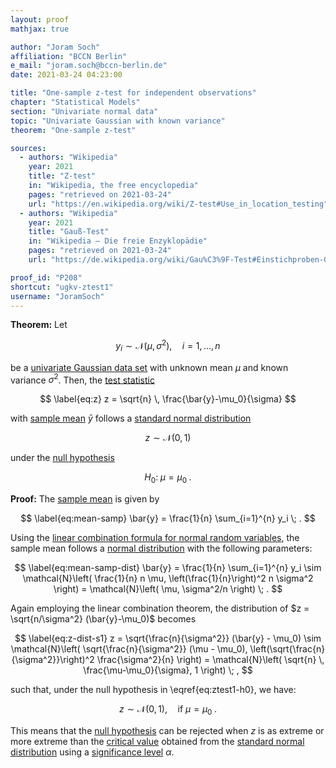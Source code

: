 ```yaml
---
layout: proof
mathjax: true

author: "Joram Soch"
affiliation: "BCCN Berlin"
e_mail: "joram.soch@bccn-berlin.de"
date: 2021-03-24 04:23:00

title: "One-sample z-test for independent observations"
chapter: "Statistical Models"
section: "Univariate normal data"
topic: "Univariate Gaussian with known variance"
theorem: "One-sample z-test"

sources:
  - authors: "Wikipedia"
    year: 2021
    title: "Z-test"
    in: "Wikipedia, the free encyclopedia"
    pages: "retrieved on 2021-03-24"
    url: "https://en.wikipedia.org/wiki/Z-test#Use_in_location_testing"
  - authors: "Wikipedia"
    year: 2021
    title: "Gauß-Test"
    in: "Wikipedia – Die freie Enzyklopädie"
    pages: "retrieved on 2021-03-24"
    url: "https://de.wikipedia.org/wiki/Gau%C3%9F-Test#Einstichproben-Gau%C3%9F-Test"

proof_id: "P208"
shortcut: "ugkv-ztest1"
username: "JoramSoch"
---
```



**Theorem:** Let

$$ \label{eq:ugkv}
y_i \sim \mathcal{N}(\mu, \sigma^2), \quad i = 1, \ldots, n
$$

be a [univariate Gaussian data set](/D/ugkv) with unknown mean $\mu$ and known variance $\sigma^2$. Then, the [test statistic](/D/tstat)

$$ \label{eq:z}
z = \sqrt{n} \, \frac{\bar{y}-\mu_0}{\sigma}
$$

with [sample mean](/D/mean-samp) $\bar{y}$ follows a [standard normal distribution](/D/snorm)

$$ \label{eq:z-dist}
z \sim \mathcal{N}(0, 1)
$$

under the [null hypothesis](/D/h0)

$$ \label{eq:ztest1-h0}
H_0: \; \mu = \mu_0 \; .
$$


**Proof:** The [sample mean](/D/mean-samp) is given by

$$ \label{eq:mean-samp}
\bar{y} = \frac{1}{n} \sum_{i=1}^{n} y_i \; .
$$

Using the [linear combination formula for normal random variables](/P/norm-lincomb), the sample mean follows a [normal distribution](/D/norm) with the following parameters:

$$ \label{eq:mean-samp-dist}
\bar{y} = \frac{1}{n} \sum_{i=1}^{n} y_i \sim \mathcal{N}\left( \frac{1}{n} n \mu, \left(\frac{1}{n}\right)^2 n \sigma^2 \right) = \mathcal{N}\left( \mu, \sigma^2/n \right) \; .
$$

Again employing the linear combination theorem, the distribution of $z = \sqrt{n/\sigma^2} (\bar{y}-\mu_0)$ becomes

$$ \label{eq:z-dist-s1}
z = \sqrt{\frac{n}{\sigma^2}} (\bar{y} - \mu_0) \sim \mathcal{N}\left( \sqrt{\frac{n}{\sigma^2}} (\mu - \mu_0), \left(\sqrt{\frac{n}{\sigma^2}}\right)^2 \frac{\sigma^2}{n} \right) = \mathcal{N}\left( \sqrt{n} \, \frac{\mu-\mu_0}{\sigma}, 1 \right) \; ,
$$

such that, under the null hypothesis in \eqref{eq:ztest1-h0}, we have:

$$ \label{eq:z-dist-s2}
z \sim \mathcal{N}(0, 1), \quad \text{if } \mu = \mu_0 \; .
$$

This means that the [null hypothesis](/D/h0) can be rejected when $z$ is as extreme or more extreme than the [critical value](/D/cval) obtained from the [standard normal distribution](/D/snorm) using a [significance level](/D/alpha) $\alpha$.